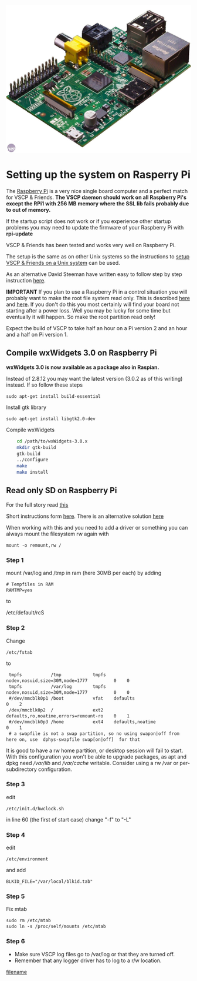 ![](./images/pi1l.jpg)

# Setting up the system on Rasperry Pi

The [Raspberry Pi](https://www.raspberrypi.org/) is a very nice single board computer and a perfect match for VSCP & Friends. __The VSCP daemon should work on all Raspberry Pi's except the RPi1 with 256 MB memory where the SSL lib fails probably due to out of memory.__ 

If the startup script does not work or if you experience other startup problems you may need to update the firmware of your Raspberry Pi with **rpi-update**

VSCP & Friends has been tested and works very well on Raspberry Pi. 

The setup is the same as on other Unix systems so the instructions to [setup VSCP & Friends on a Unix system](./setting_up_the_system_on_unix.md) can be used. 

As an alternative David Steeman have written easy to follow step by step instruction [here](http://www.steeman.be/posts/Installing%20VSCP%20on%20a%20Raspberry%20Pi). 

**IMPORTANT**
If you plan to use a Raspberry Pi in a control situation you will probably want to make the root file system read only. This is described [here](https://wiki.debian.org/ReadonlyRoot) and [here](https://learn.adafruit.com/read-only-raspberry-pi/).  If you don't do this you most certainly will find your board not starting after a power loss. Well you may be lucky for some time but eventually it will happen. So make the root partition read only!

Expect the build of VSCP to take half an hour on a Pi version 2 and an hour and a half on Pi version 1.

##  Compile wxWidgets 3.0 on Raspberry Pi

**wxWidgets 3.0 is now available as a package also in Raspian.**

Instead of 2.8.12 you may want the latest version (3.0.2 as of this writing) instead. If so follow these steps
    
    sudo apt-get install build-essential  
    
Install gtk library

    sudo apt-get install libgtk2.0-dev
    
Compile wxWidgets

```bash    
    cd /path/to/wxWidgets-3.0.x
    mkdir gtk-build
    gtk-build
    ../configure
    make
    make install
```
    
## Read only SD on Raspberry Pi

For the full story read [this](https://wiki.debian.org/ReadonlyRoot)

Short instructions form [here](https://www.raspberrypi.org/forums/viewtopic.php?p=213440). There is an alternative solution [here](https://www.raspberrypi.org/forums/viewtopic.php?f=29&t=23154)

When working with this and you need to add a driver or something you can always mount the filesystem rw again with

    mount -o remount,rw /

### Step 1

mount /var/log and /tmp in ram (here 30MB per each) by adding 

    # Tempfiles in RAM
    RAMTMP=yes

to 

   /etc/default/rcS 

### Step 2

Change 

    /etc/fstab 
    
to

     tmpfs           /tmp            tmpfs   nodev,nosuid,size=30M,mode=1777          0    0
     tmpfs           /var/log        tmpfs   nodev,nosuid,size=30M,mode=1777          0    0
     #/dev/mmcblk0p1 /boot           vfat    defaults                                 0    2
     /dev/mmcblk0p2  /               ext2    defaults,ro,noatime,errors=remount-ro    0    1
     #/dev/mmcblk0p3 /home           ext4    defaults,noatime                         0    1
     # a swapfile is not a swap partition, so no using swapon|off from here on, use  dphys-swapfile swap[on|off]  for that

It is good to have a rw home partition, or desktop session will fail to start. With this configuration you won't be able to upgrade packages, as apt and dpkg need */var/lib* and */var/cache* writable. Consider using a rw /var or per-subdirectory configuration.

### Step 3

edit

    /etc/init.d/hwclock.sh


in line 60 (the first of start case) change "-f" to "-L"

### Step 4

edit 

    /etc/environment 
    
and add

    BLKID_FILE="/var/local/blkid.tab"

### Step 5

Fix mtab

    sudo rm /etc/mtab
    sudo ln -s /proc/self/mounts /etc/mtab
    
###  Step 6

*  Make sure VSCP log files go to /var/log or that they are turned off.
*  Remember that any logger driver has to log to a r/w location.



[filename](./bottom_copyright.md ':include')
 
